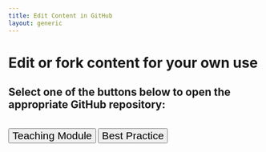 ```yaml
---
title: Edit Content in GitHub
layout: generic
---
```




# Edit or fork content for your own use
## Select one of the buttons below to open the appropriate GitHub repository:
<br/>

<div>


  <form style="display: inline;" target="_blank"  action="https://github.com/DataONEorg/Education/tree/master/_lessons/lessons" method="get">
    <button style="font-size:150%;"> Teaching Module </button></form>   
    <form style="display: inline;" target="_blank"  action="https://github.com/DataONEorg/Education/tree/master/_bestpractices/bestpractices" method="get">
        <button style="font-size:150%;"> Best Practice </button></form>

</div>
<br/>
